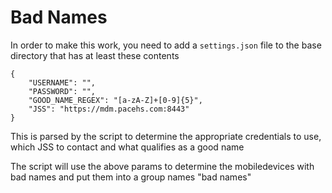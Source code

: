 # Bad Names

In order to make this work, you need to add a `settings.json` file to the base
directory that has at least these contents

    {
        "USERNAME": "",
        "PASSWORD": "",
        "GOOD_NAME_REGEX": "[a-zA-Z]+[0-9]{5}",
        "JSS": "https://mdm.pacehs.com:8443"
    }
 
 This is parsed by the script to determine the appropriate credentials to use,
 which JSS to contact and what qualifies as a good name

 The script will use the above params to determine the mobiledevices with bad names
 and put them into a group names "bad names"

